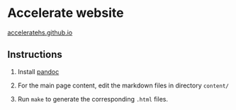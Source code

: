 Accelerate website
==================

[acceleratehs.github.io](acceleratehs.github.io)

## Instructions

  1. Install [pandoc](http://pandoc.org)

  1. For the main page content, edit the markdown files in directory `content/`

  1. Run `make` to generate the corresponding `.html` files.

